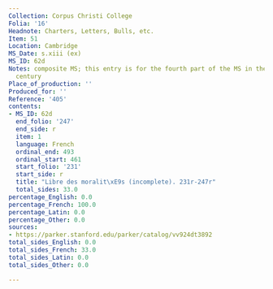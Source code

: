 ```yaml
---
Collection: Corpus Christi College
Folia: '16'
Headnote: Charters, Letters, Bulls, etc.
Item: 51
Location: Cambridge
MS_Date: s.xiii (ex)
MS_ID: 62d
Notes: composite MS; this entry is for the fourth part of the MS in the thirteenth
  century
Place_of_production: ''
Produced_for: ''
Reference: '405'
contents:
- MS_ID: 62d
  end_folio: '247'
  end_side: r
  item: 1
  language: French
  ordinal_end: 493
  ordinal_start: 461
  start_folio: '231'
  start_side: r
  title: "Libre des moralit\xE9s (incomplete). 231r-247r"
  total_sides: 33.0
percentage_English: 0.0
percentage_French: 100.0
percentage_Latin: 0.0
percentage_Other: 0.0
sources:
- https://parker.stanford.edu/parker/catalog/vv924dt3892
total_sides_English: 0.0
total_sides_French: 33.0
total_sides_Latin: 0.0
total_sides_Other: 0.0

---
```

